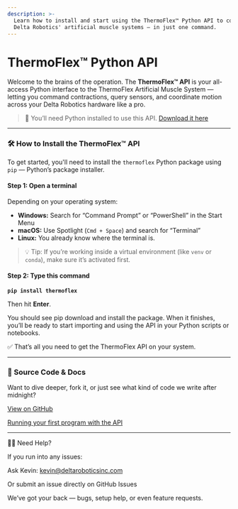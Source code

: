 ```yaml
---
description: >-
  Learn how to install and start using the ThermoFlex™ Python API to control
  Delta Robotics' artificial muscle systems — in just one command.
---
```


# ThermoFlex™ Python API

Welcome to the brains of the operation. The **ThermoFlex™ API** is your all-access Python interface to the ThermoFlex Artificial Muscle System — letting you command contractions, query sensors, and coordinate motion across your Delta Robotics hardware like a pro.

> 🐍 You’ll need Python installed to use this API. [Download it here](https://www.python.org/downloads/)

***

### 🛠️ How to Install the ThermoFlex™ API

To get started, you'll need to install the `thermoflex` Python package using `pip` — Python’s package installer.

#### Step 1: Open a terminal

Depending on your operating system:

* **Windows:** Search for “Command Prompt” or “PowerShell” in the Start Menu
* **macOS:** Use Spotlight (`Cmd + Space`) and search for “Terminal”
* **Linux:** You already know where the terminal is.

> 💡 Tip: If you’re working inside a virtual environment (like `venv` or `conda`), make sure it’s activated first.

#### Step 2: Type this command

<pre><code><strong>pip install thermoflex
</strong></code></pre>

Then hit **Enter**.

You should see pip download and install the package. When it finishes, you’ll be ready to start importing and using the API in your Python scripts or notebooks.

✅ That’s all you need to get the ThermoFlex API on your system.

***

### 🔗 Source Code & Docs

Want to dive deeper, fork it, or just see what kind of code we write after midnight?

[View on GitHub](https://github.com/Delta-Robotics-Inc/ThermoFlex-Python-API)

[Running your first program with the API](https://docs.deltaroboticsinc.com/tutorials/thermoflex-tm/getting-started-with-our-evaluation-kit#running-your-first-program)

***

🙋‍♀️ Need Help?

If you run into any issues:

Ask Kevin: [kevin@deltaroboticsinc.com](mailto:kevin@deltaroboticsinc.com)

Or submit an issue directly on GitHub Issues

We’ve got your back — bugs, setup help, or even feature requests.
